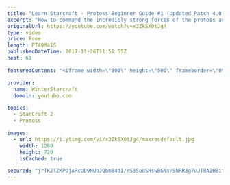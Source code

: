 ```yaml
---
title: "Learn Starcraft - Protoss Beginner Guide #1 (Updated Patch 4.0 FREE TO PLAY)"
excerpt: "How to command the incredibly strong forces of the protoss and cover weaknesses against the other inferior races. Updated for patch 4.0! This guide is not intended for COMPLETELY new players, but those who have played several games/campaign missions and grasp the very basics."
originalUrl: https://youtube.com/watch?v=x3ZkSX0tJg4
type: video
price: Free
length: PT49M41S
publishedDateTime: 2017-11-26T11:51:55Z
heat: 61

featuredContent: "<iframe width=\"800\" height=\"500\" frameborder=\"0\" src=\"https://www.youtube.com/embed/x3ZkSX0tJg4\" allow=\"accelerometer; autoplay; encrypted-media; gyroscope; picture-in-picture\" allowfullscreen></iframe>"

provider:
  name: WinterStarcraft
  domain: youtube.com

topics:
  - StarCraft 2
  - Protoss

images:
  - url: https://i.ytimg.com/vi/x3ZkSX0tJg4/maxresdefault.jpg
    width: 1280
    height: 720
    isCached: true

secured: "jrTK2TZKPOjARcUD9NUbJQbm84dI/rS35uuSHswBGNx/SNRR3g7uJT8A2HBifAX8zOok/+ddge3W3VCjMEq4NxPmizliQ4wGKZO347SxwBaPi62UEIMTBD0czT94mu3D7W0Jdni1/sS5TGjRup85y76KrScmFc0WPQ3kPs6w2+xSIUCt5wGh/cHLf09Txxn1CnctC8uluhUZylDsTjlf3fr4lmtZk5lohuft1skl7orRaITZa0AU40qSIaV+iXQ9TGW6aZWMP2FTTOp9rBcYAyj9DU9dwWkwe4m3bT8BPiJPbotDoqNUJnIiCP7QxOqEGPot7J344T8t9RHRz4mMkstJB8ogmIxtwDja1QI1TV+BzSYrur89R8vTgojMwaseBdAP/oKqyhXDS5osX9381ybFy2kWayHVuuvFoIVEjV5XafHpw99jIxGdD3H8jwaW;Bua0AFpDGfye/90dLGBYPw=="
---
```


